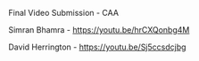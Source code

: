 Final Video Submission - CAA

Simran Bhamra - https://youtu.be/hrCXQonbg4M

David Herrington - https://youtu.be/Sj5ccsdcjbg
